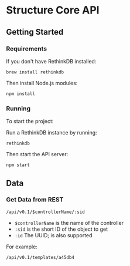 # Structure Core API

## Getting Started

### Requirements

If you don't have RethinkDB installed:

    brew install rethinkdb

Then install Node.js modules:

    npm install

### Running

To start the project:

Run a RethinkDB instance by running:

    rethinkdb

Then start the API server:

    npm start


## Data

### Get Data from REST

    /api/v0.1/$controllerName/:sid

- `$controllerName` is the name of the controller
- `:sid` is the short ID of the object to get
- `:id` The UUID; is also supported

For example:

    /api/v0.1/templates/a45db4
